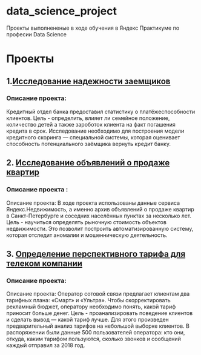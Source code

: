 # data_science_project
Проекты выполнененые в ходе обучения в Яндекс Практикуме по професии Data Science

# Проекты 

## 1.[Исследование надежности заемщиков](https://github.com/Bormatyha/data_science/blob/main/reliability.ipynb)
### Описание проекта:

Кредитный отдел банка предоставил статистику о платёжеспособности клиентов. Цель - определить, влияет ли семейное положение, количество детей а также зароботок клиента на факт погашения кредита в срок. Исследование необходимо для построения модели кредитного скоринга — специальной системы, которая оценивает способность потенциального заёмщика вернуть кредит банку.

## 2. [Исследование объявлений о продаже квартир](https://github.com/Bormatyha/data_science/blob/main/sale_of_apartments.ipynb)

### Описание проекта : 

Описание проекта: В ходе проекта использованы данные сервиса Яндекс.Недвижимость, а именно архив объявлений о продаже квартир в Санкт-Петербурге и соседних населённых пунктах за несколько лет. Цель - научиться определять рыночную стоимость объектов недвижимости. Это позволит построить автоматизированную систему, которая отследит аномалии и мошенническую деятельность.

## 3. [Определение перспективного тарифа для телеком компании](https://github.com/Bormatyha/data_science/blob/main/telecom_tarid.ipynb)

### Описание проекта:

Описание проекта: Оператор сотовой связи предлагает клиентам два тарифных плана: «Смарт» и «Ультра». Чтобы скорректировать рекламный бюджет, оператору необходимо понять, какой тариф приносит больше денег. Цель - проанализировать поведение клиентов и сделать вывод — какой тариф лучше. Для этого произведен предварительный анализ тарифов на небольшой выборке клиентов. В распоряжении были данные 500 пользователей оператора: кто они, откуда, каким тарифом пользуются, сколько звонков и сообщений каждый отправил за 2018 год.

